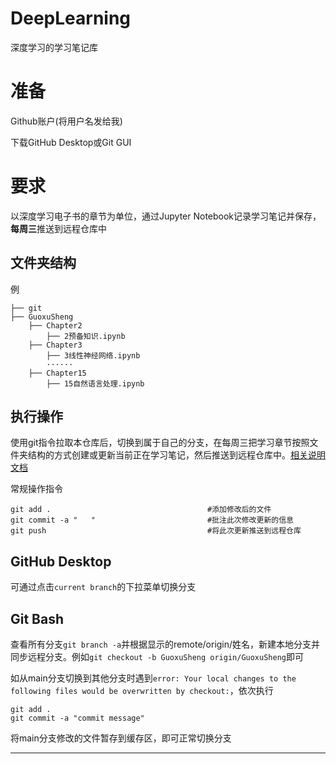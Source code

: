 # DeepLearning

深度学习的学习笔记库

# 准备

Github账户(将用户名发给我)

下载GitHub Desktop或Git GUI

# 要求

以深度学习电子书的章节为单位，通过Jupyter Notebook记录学习笔记并保存，**每周三**推送到远程仓库中

## 文件夹结构

例

	├── git
	├── GuoxuSheng
		├── Chapter2
			├── 2预备知识.ipynb
		├── Chapter3
			├── 3线性神经网络.ipynb
			······
		├── Chapter15
			├── 15自然语言处理.ipynb

## 执行操作

使用git指令拉取本仓库后，切换到属于自己的分支，在每周三把学习章节按照文件夹结构的方式创建或更新当前正在学习笔记，然后推送到远程仓库中。[相关说明文档](https://docs.github.com/cn)

常规操作指令

	git add .									#添加修改后的文件
	git commit -a "   "							#批注此次修改更新的信息
	git push									#将此次更新推送到远程仓库

## GitHub Desktop

可通过点击```current branch```的下拉菜单切换分支

## Git Bash

查看所有分支```git branch -a```并根据显示的remote/origin/姓名，新建本地分支并同步远程分支。例如```git checkout -b GuoxuSheng origin/GuoxuSheng```即可

如从main分支切换到其他分支时遇到```error: Your local changes to the following files would be overwritten by checkout:```，依次执行

	git add .
	git commit -a "commit message"

将main分支修改的文件暂存到缓存区，即可正常切换分支


---------------------------------------------
